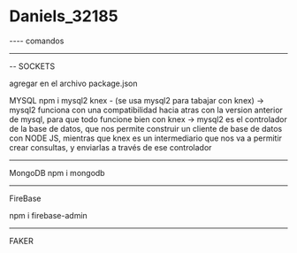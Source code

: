 # Daniels_32185

---- comandos

<!-- npm init o npm init -y (acepta todo por defecto) -- LISTO -->
<!-- npm i express -- LISTO -->

<!-- (npm i express-handlebars) clase 5 -- LISTO -->

---

-- SOCKETS

<!-- npm i socket.io  --- LISTO -->

agregar en el archivo package.json

<!-- --- "type": "module", --- IMPORTANTE! -- LISTO -->

MYSQL
npm i mysql2 knex - (se usa mysql2 para tabajar con knex)
→ mysql2 funciona con una compatibilidad hacia atras con la version anterior de mysql, para que todo funcione bien con knex
→ mysql2 es el controlador de la base de datos, que nos permite construir un cliente de base de datos con NODE JS, mientras que knex es un intermediario que nos va a permitir crear consultas, y enviarlas a través de ese controlador

---

MongoDB
npm i mongodb

---

FireBase

npm i firebase-admin

---

FAKER

<!-- npm i @faker-js/faker -- LISTO (instalado para desarrollo con la bandera -D) -->
